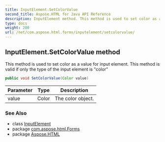 ```yaml
---
title: InputElement.SetColorValue
second_title: Aspose.HTML for Java API Reference
description: InputElement method. This method is used to set color as a value for input element. This method is valid if only the type of the input element is color
type: docs
weight: 200
url: /net/com.aspose.html.forms/inputelement/setcolorvalue/
---
```

## InputElement.SetColorValue method

This method is used to set color as a value for input element. This method is valid if only the type of the input element is "color"

```java
public void SetColorValue(Color value)
```

| Parameter | Type | Description |
| --- | --- | --- |
| value | Color | The color object. |

### See Also

* class [InputElement](../)
* package [com.aspose.html.Forms](../../inputelement/)
* package [Aspose.HTML](../../../)
